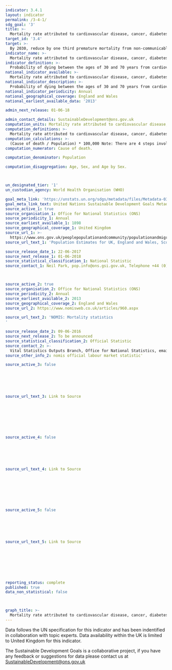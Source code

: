 ```yaml
---
indicator: 3.4.1
layout: indicator
permalink: /3-4-1/
sdg_goal: '3'
title: >-
  Mortality rate attributed to cardiovascular disease, cancer, diabetes or chronic respiratory disease
target_id: '3.4'
target: >-
  By 2030, reduce by one third premature mortality from non-communicable diseases through prevention and treatment and promote mental health and well-being
indicator_name: >-
  Mortality rate attributed to cardiovascular disease, cancer, diabetes or chronic respiratory disease
indicator_definition: >-
  Probability of dying between the ages of 30 and 70 years from cardiovascular diseases, cancer, diabetes or chronic respiratory diseases, defined as the per cent of 30-year-old-people who would die before their 70th birthday from cardiovascular disease, cancer, diabetes, or chronic respiratory disease, assuming that s/he would experience current mortality rates at every age and s/he would not die from any other cause of death.
national_indicator_available: >-
  Mortality rate attributed to cardiovascular disease, cancer, diabetes or chronic respiratory disease.
national_indicator_description: >-
  Probability of dying between the ages of 30 and 70 years from cardiovascular diseases, cancer, diabetes or chronic respiratory diseases, defined as the per cent of 30-year-old-people who would die before their 70th birthday from cardiovascular disease, cancer, diabetes, or chronic respiratory disease, assuming that s/he would experience current mortality rates at every age and s/he would not die from any other cause of death.
national_indicator_periodicity: Annual
national_geographical_coverage: England and Wales
national_earliest_available_data: '2013'

admin_next_release: 01-06-18

admin_contact_details: SustainableDevelopment@ons.gov.uk
computation_units: Mortality rate attributed to cardiovascular disease, cancer, diabetes or chronic respiratory disease per 100,000 population
computation_definitions: >-
  Mortality rate attributed to cardiovascular disease, cancer, diabetes or chronic respiratory disease. The probability of death between two ages may be called a mortality rate. This is the likelihood that an individual would die between two ages given current mortality rates at each age, calculated using life table methods. Probability of dying between the ages of 30 and 70 years from cardiovascular diseases, cancer, diabetes or chronic respiratory diseases, defined as the per cent of 30-year-old-people who would die before their 70th birthday from cardiovascular disease, cancer, diabetes, or chronic respiratory disease, assuming that s/he would experience current mortality rates at every age and s/he would not die from any other cause of death.
computation_calculations: >-
  (Cause of death / Population) * 100,000 Note: There are 4 steps involved in the calculation of this indicator: 1. Estimation of WHO life tables, based on the UN World Population Prospects 2012 revision. 2. Estimation of cause-of-death distributions. 3. Calculation of age-specific mortality rates from the four main NCDs for each five-year age range between 30 and 70. 4. Calculation of the probability of dying between the ages of 30 and 70 years from cardiovascular diseases, cancer, diabetes or chronic respiratory diseases.
computation_numerator: Cause of death.

computation_denominator: Population

computation_disaggregation: Age, Sex, and Age by Sex.



un_designated_tier: '1'
un_custodian_agency: World Health Organisation (WHO)

goal_meta_link: 'https://unstats.un.org/sdgs/metadata/files/Metadata-03-04-01.pdf'
goal_meta_link_text: United Nations Sustainable Development Goals Metadata (PDF 72.6 KB)
source_active_1: true
source_organisation_1: Office for National Statistics (ONS)
source_periodicity_1: Annual
source_earliest_available_1: 1898
source_geographical_coverage_1: United Kingdom
source_url_1: >-
  https://www.ons.gov.uk/peoplepopulationandcommunity/populationandmigration/populationestimates/datasets/populationestimatesforukenglandandwalesscotlandandnorthernireland
source_url_text_1: 'Population Estimates for UK, England and Wales, Scotland and Northern Ireland'

source_release_date_1: 22-06-2017
source_next_release_1: 01-06-2018
source_statistical_classification_1: National Statistic
source_contact_1: Neil Park, pop.info@ons.gsi.gov.uk, Telephone +44 (0)1329 444661



source_active_2: true
source_organisation_2: Office for National Statistics (ONS)
source_periodicity_2: Annual
source_earliest_available_2: 2013
source_geographical_coverage_2: England and Wales
source_url_2: https://www.nomisweb.co.uk/articles/960.aspx

source_url_text_2: 'NOMIS: Mortality statistics
'

source_release_date_2: 09-06-2016
source_next_release_2: To be announced
source_statistical_classification_2: Official Statistic
source_contact_2: >-
  Vital Statistics Outputs Branch, Office for National Statistics, email vsob@ons.gsi.gov.uk, telephone +44(0)1329 444110
source_other_info_2: nomis official labour market statistic'

source_active_3: false






source_url_text_3: Link to Source








source_active_4: false






source_url_text_4: Link to Source








source_active_5: false






source_url_text_5: Link to Source








reporting_status: complete
published: true
data_non_statistical: false



graph_title: >-
  Mortality rate attributed to cardiovascular disease, cancer, diabetes or chronic respiratory disease.
---
```

Data follows the UN specification for this indicator and has been indentified in collaboration with topic experts. Data availability within the UK is limited to United Kingdom for this indicator.
  
The Sustainable Development Goals is a collaborative project, if you have any feedback or suggestions for data please contact us at <SustainableDevelopment@ons.gov.uk>


